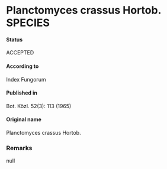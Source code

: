 Planctomyces crassus Hortob. SPECIES
=======

#### Status
ACCEPTED

#### According to
Index Fungorum

#### Published in
Bot. Közl. 52(3): 113 (1965)

#### Original name
Planctomyces crassus Hortob.

### Remarks
null